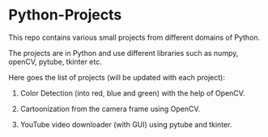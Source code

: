 # Python-Projects

This repo contains various small projects from different domains of Python.

The projects are in Python and use different libraries such as numpy, openCV, pytube, tkinter etc.

Here goes the list of projects (will be updated with each project):

1) Color Detection (into red, blue and green) with the help of OpenCV.

2) Cartoonization from the camera frame using OpenCV.

3) YouTube video downloader (with GUI) using pytube and tkinter.